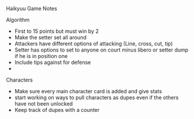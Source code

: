 Haikyuu Game Notes

Algorithm 
* First to 15 points but must win by 2
* Make the setter set all around 
* Attackers have different options of attacking (Line, cross, cut, tip)
* Setter has options to set to anyone on court minus libero or setter dump if he is in position one
* Include tips against for defense
* 

Characters 
* Make sure every main character card is added and give stats
* start working on ways to pull characters as dupes even if the others have not been unlocked
* Keep track of dupes with a counter